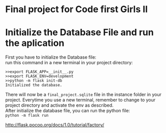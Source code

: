 # Final project for Code first Girls II

# Initialize the Database File and run the aplication
First you have to initialize the Database file:\
run this command in a new terminal in your project directory:
```
>>export FLASK_APP=__init__.py
>>export FLASK_ENV=development
>>python -m flask init-db
Initialized the database.
```
There will now be a `final_project.sqlite` file in the instance folder in your project.
Everytime you use a new terminal, remember to change to your project directory and activate the env as described.\
After initialize the database file, you can run the python file:\
`python -m flask run`

http://flask.pocoo.org/docs/1.0/tutorial/factory/
